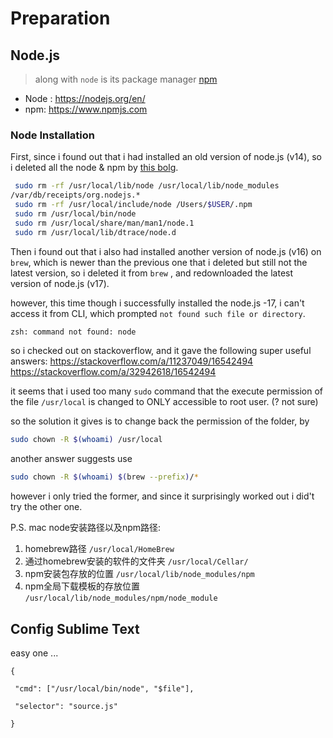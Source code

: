 # Preparation
##  Node.js
> along with `node` is its package manager [npm](https://www.npmjs.com/package/npm)
- Node : https://nodejs.org/en/
- npm: https://www.npmjs.com

### Node Installation

First, since i found out that i had installed an old version of node.js (v14), so i deleted all the node & npm by [this bolg](https://www.jb51.net/article/223570.htm).
```bash
 sudo rm -rf /usr/local/lib/node /usr/local/lib/node_modules 
/var/db/receipts/org.nodejs.*
 sudo rm -rf /usr/local/include/node /Users/$USER/.npm 
 sudo rm /usr/local/bin/node 
 sudo rm /usr/local/share/man/man1/node.1
 sudo rm /usr/local/lib/dtrace/node.d

```

Then i found out that i also had installed another version of node.js (v16) on `brew`, which is newer than the previous one that i deleted but still not the latest version, so i deleted it from `brew` , and redownloaded the latest version of node.js (v17).

however, this time though i successfully installed the node.js -17, i can't access it from CLI, which prompted `not found such file or directory`.

```bash
zsh: command not found: node
```

so i checked out on stackoverflow, and it gave the following super useful answers: 
https://stackoverflow.com/a/11237049/16542494
https://stackoverflow.com/a/32942618/16542494

it seems that i used too many `sudo` command that the execute permission of the file `/usr/local` is changed to ONLY accessible to root user. (? not sure)

so the solution it gives is to change back the permission of the folder, by 
``` bash
sudo chown -R $(whoami) /usr/local
```

another answer suggests use 
```bash
sudo chown -R $(whoami) $(brew --prefix)/*
```

however i only tried the former, and since it surprisingly worked out i did't try the other one. 

P.S. 
mac node安装路径以及npm路径: 

1.  homebrew路径 `/usr/local/HomeBrew`
2.  通过homebrew安装的软件的文件夹 `/usr/local/Cellar/`
3.  npm安装包存放的位置 `/usr/local/lib/node_modules/npm`
4.  npm全局下载模板的存放位置 `/usr/local/lib/node_modules/npm/node_module`



## Config Sublime Text

easy one ... 
```shell
{ 

 "cmd": ["/usr/local/bin/node", "$file"], 

 "selector": "source.js" 

}
```



